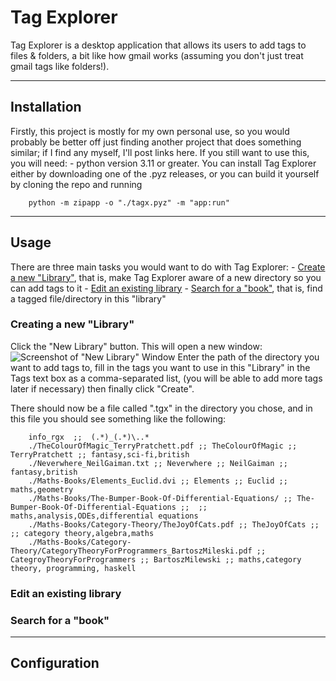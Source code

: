 # Tag Explorer
Tag Explorer is a desktop application that allows its users to add tags to files
& folders, a bit like how gmail works (assuming you don't just treat gmail tags
like folders!).

---


## Installation

Firstly, this project is mostly for my own personal use, so you would probably
be better off just finding another project that does something similar; if I
find any myself, I'll post links here. If you still want to use this, you will
need:
	- python version 3.11 or greater.
You can install Tag Explorer either by downloading one of the .pyz releases, or
you can build it yourself by cloning the repo and running
```
	python -m zipapp -o "./tagx.pyz" -m "app:run"
```
---


## Usage

There are three main tasks you would want to do with Tag Explorer:
	- [Create a new "Library"](#creating-a-new-"library"), that is, make Tag
	Explorer aware of a new directory so you can add tags to it
	- [Edit an existing library](#edit-an-existing-library)
	- [Search for a "book"](#search-for-a-"book"), that is, find a tagged
	file/directory in this "library"

### Creating a new "Library"
Click the "New Library" button. This will open a new window:
	![Screenshot of "New Library" Window]()
Enter the path of the directory you want to add tags to, fill in the tags you
want to use in this "Library" in the Tags text box as a comma-separated list,
(you will be able to add more tags later if necessary) then finally click 
"Create".

There should now be a file called ".tgx" in the directory you chose, and in this
file you should see something like the following:
```
	info_rgx  ;;  (.*)_(.*)\..*
	./TheColourOfMagic_TerryPratchett.pdf ;; TheColourOfMagic ;; TerryPratchett ;; fantasy,sci-fi,british
	./Neverwhere_NeilGaiman.txt ;; Neverwhere ;; NeilGaiman ;; fantasy,british
	./Maths-Books/Elements_Euclid.dvi ;; Elements ;; Euclid ;; maths,geometry
	./Maths-Books/The-Bumper-Book-Of-Differential-Equations/ ;; The-Bumper-Book-Of-Differential-Equations ;;  ;; maths,analysis,ODEs,differential equations
	./Maths-Books/Category-Theory/TheJoyOfCats.pdf ;; TheJoyOfCats ;;  ;; category theory,algebra,maths
	./Maths-Books/Category-Theory/CategoryTheoryForProgrammers_BartoszMileski.pdf ;; CategroyTheoryForProgrammers ;; BartoszMilewski ;; maths,category theory, programming, haskell
```

### Edit an existing library
### Search for a "book"
---


## Configuration
